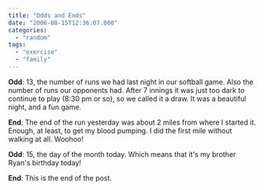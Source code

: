 ```yaml
---
title: "Odds and Ends"
date: "2006-08-15T12:36:07.000"
categories: 
  - "random"
tags: 
  - "exercise"
  - "family"
---
```


**Odd**: 13, the number of runs we had last night in our softball game. Also the number of runs our opponents had. After 7 innings it was just too dark to continue to play (8:30 pm or so), so we called it a draw. It was a beautiful night, and a fun game.

**End**: The end of the run yesterday was about 2 miles from where I started it. Enough, at least, to get my blood pumping. I did the first mile without walking at all. Woohoo!

**Odd**: 15, the day of the month today. Which means that it's my brother Ryan's birthday today!

**End**: This is the end of the post.
